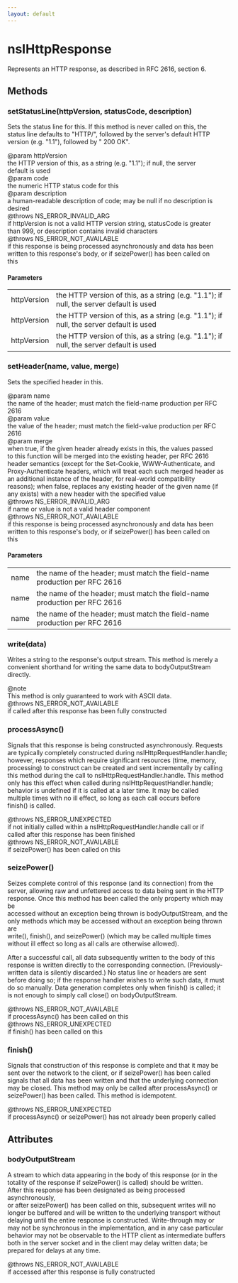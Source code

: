 ```yaml
---
layout: default
---
```


# nsIHttpResponse #
  
Represents an HTTP response, as described in RFC 2616, section 6.  
  

## Methods ##

### setStatusLine(httpVersion, statusCode, description) ###
  
Sets the status line for this.  If this method is never called on this, the  
status line defaults to "HTTP/", followed by the server's default HTTP  
version (e.g. "1.1"), followed by " 200 OK".  
  
@param httpVersion  
  the HTTP version of this, as a string (e.g. "1.1"); if null, the server  
  default is used  
@param code  
  the numeric HTTP status code for this  
@param description  
  a human-readable description of code; may be null if no description is  
  desired  
@throws NS_ERROR_INVALID_ARG  
  if httpVersion is not a valid HTTP version string, statusCode is greater  
  than 999, or description contains invalid characters  
@throws NS_ERROR_NOT_AVAILABLE  
  if this response is being processed asynchronously and data has been  
  written to this response's body, or if seizePower() has been called on  
  this  
  

#### Parameters ####

<table>

<tr>
<td>httpVersion</td>
<td>  the HTTP version of this, as a string (e.g. "1.1"); if null, the server  
  default is used  
</td>
</tr>

<tr>
<td>httpVersion</td>
<td>  the HTTP version of this, as a string (e.g. "1.1"); if null, the server  
  default is used  
</td>
</tr>

<tr>
<td>httpVersion</td>
<td>  the HTTP version of this, as a string (e.g. "1.1"); if null, the server  
  default is used  
</td>
</tr>

</table>

### setHeader(name, value, merge) ###
  
Sets the specified header in this.  
  
@param name  
  the name of the header; must match the field-name production per RFC 2616  
@param value  
  the value of the header; must match the field-value production per RFC  
  2616  
@param merge  
  when true, if the given header already exists in this, the values passed  
  to this function will be merged into the existing header, per RFC 2616  
  header semantics (except for the Set-Cookie, WWW-Authenticate, and  
  Proxy-Authenticate headers, which will treat each such merged header as  
  an additional instance of the header, for real-world compatibility  
  reasons); when false, replaces any existing header of the given name (if  
  any exists) with a new header with the specified value  
@throws NS_ERROR_INVALID_ARG  
  if name or value is not a valid header component  
@throws NS_ERROR_NOT_AVAILABLE  
  if this response is being processed asynchronously and data has been  
  written to this response's body, or if seizePower() has been called on  
  this  
  

#### Parameters ####

<table>

<tr>
<td>name</td>
<td>  the name of the header; must match the field-name production per RFC 2616  
</td>
</tr>

<tr>
<td>name</td>
<td>  the name of the header; must match the field-name production per RFC 2616  
</td>
</tr>

<tr>
<td>name</td>
<td>  the name of the header; must match the field-name production per RFC 2616  
</td>
</tr>

</table>

### write(data) ###
  
Writes a string to the response's output stream.  This method is merely a  
convenient shorthand for writing the same data to bodyOutputStream  
directly.  
  
@note  
  This method is only guaranteed to work with ASCII data.  
@throws NS_ERROR_NOT_AVAILABLE  
  if called after this response has been fully constructed  
  

### processAsync() ###
  
Signals that this response is being constructed asynchronously.  Requests  
are typically completely constructed during nsIHttpRequestHandler.handle;  
however, responses which require significant resources (time, memory,  
processing) to construct can be created and sent incrementally by calling  
this method during the call to nsIHttpRequestHandler.handle.  This method  
only has this effect when called during nsIHttpRequestHandler.handle;  
behavior is undefined if it is called at a later time.  It may be called  
multiple times with no ill effect, so long as each call occurs before  
finish() is called.  
  
@throws NS_ERROR_UNEXPECTED  
  if not initially called within a nsIHttpRequestHandler.handle call or if  
  called after this response has been finished  
@throws NS_ERROR_NOT_AVAILABLE  
  if seizePower() has been called on this  
  

### seizePower() ###
  
Seizes complete control of this response (and its connection) from the  
server, allowing raw and unfettered access to data being sent in the HTTP  
response.  Once this method has been called the only property which may be  
accessed without an exception being thrown is bodyOutputStream, and the  
only methods which may be accessed without an exception being thrown are  
write(), finish(), and seizePower() (which may be called multiple times  
without ill effect so long as all calls are otherwise allowed).  
  
After a successful call, all data subsequently written to the body of this  
response is written directly to the corresponding connection.  (Previously-  
written data is silently discarded.)  No status line or headers are sent  
before doing so; if the response handler wishes to write such data, it must  
do so manually.  Data generation completes only when finish() is called; it  
is not enough to simply call close() on bodyOutputStream.  
  
@throws NS_ERROR_NOT_AVAILABLE  
  if processAsync() has been called on this  
@throws NS_ERROR_UNEXPECTED  
  if finish() has been called on this  
  

### finish() ###
  
Signals that construction of this response is complete and that it may be  
sent over the network to the client, or if seizePower() has been called  
signals that all data has been written and that the underlying connection  
may be closed.  This method may only be called after processAsync() or  
seizePower() has been called.  This method is idempotent.  
  
@throws NS_ERROR_UNEXPECTED  
  if processAsync() or seizePower() has not already been properly called  
  

## Attributes ##

### bodyOutputStream ###
  
A stream to which data appearing in the body of this response (or in the  
totality of the response if seizePower() is called) should be written.  
After this response has been designated as being processed asynchronously,  
or after seizePower() has been called on this, subsequent writes will no  
longer be buffered and will be written to the underlying transport without  
delaying until the entire response is constructed.  Write-through may or  
may not be synchronous in the implementation, and in any case particular  
behavior may not be observable to the HTTP client as intermediate buffers  
both in the server socket and in the client may delay written data; be  
prepared for delays at any time.  
  
@throws NS_ERROR_NOT_AVAILABLE  
  if accessed after this response is fully constructed  
  
